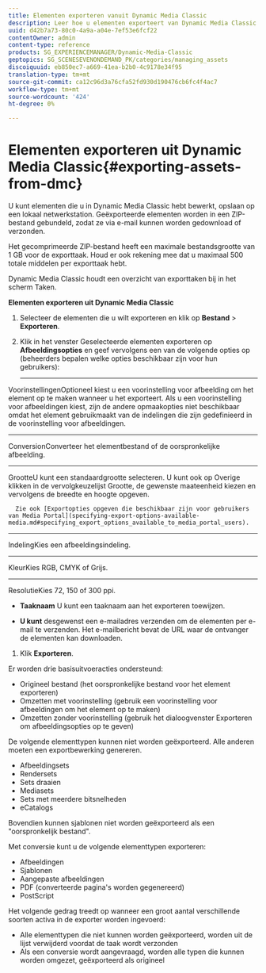 ```yaml
---
title: Elementen exporteren vanuit Dynamic Media Classic
description: Leer hoe u elementen exporteert van Dynamic Media Classic.
uuid: d42b7a73-80c0-4a9a-a04e-7ef53e6fcf22
contentOwner: admin
content-type: reference
products: SG_EXPERIENCEMANAGER/Dynamic-Media-Classic
geptopics: SG_SCENESEVENONDEMAND_PK/categories/managing_assets
discoiquuid: eb850ec7-a669-41ea-b2b0-4c9178e34f95
translation-type: tm+mt
source-git-commit: ca12c96d3a76cfa52fd930d190476cb6fc4f4ac7
workflow-type: tm+mt
source-wordcount: '424'
ht-degree: 0%

---
```



# Elementen exporteren uit Dynamic Media Classic{#exporting-assets-from-dmc}

U kunt elementen die u in Dynamic Media Classic hebt bewerkt, opslaan op een lokaal netwerkstation. Geëxporteerde elementen worden in een ZIP-bestand gebundeld, zodat ze via e-mail kunnen worden gedownload of verzonden.

Het gecomprimeerde ZIP-bestand heeft een maximale bestandsgrootte van 1 GB voor de exporttaak. Houd er ook rekening mee dat u maximaal 500 totale middelen per exporttaak hebt.

Dynamic Media Classic houdt een overzicht van exporttaken bij in het scherm Taken.

**Elementen exporteren uit Dynamic Media Classic**

1. Selecteer de elementen die u wilt exporteren en klik op **Bestand** > **Exporteren**.
1. Klik in het venster Geselecteerde elementen exporteren op **Afbeeldingsopties** en geef vervolgens een van de volgende opties op (beheerders bepalen welke opties beschikbaar zijn voor hun gebruikers):

   * ****
VoorinstellingenOptioneel kiest u een voorinstelling voor afbeelding om het element op te maken wanneer u het exporteert. Als u een voorinstelling voor afbeeldingen kiest, zijn de andere opmaakopties niet beschikbaar omdat het element gebruikmaakt van de indelingen die zijn gedefinieerd in de voorinstelling voor afbeeldingen.

   * ****
ConversionConverteer het elementbestand of de oorspronkelijke afbeelding.

   * ****
GrootteU kunt een standaardgrootte selecteren. U kunt ook op Overige klikken in de vervolgkeuzelijst Grootte, de gewenste maateenheid kiezen en vervolgens de breedte en hoogte opgeven.

      Zie ook [Exportopties opgeven die beschikbaar zijn voor gebruikers van Media Portal](specifying-export-options-available-media.md#specifying_export_options_available_to_media_portal_users).

   * ****
IndelingKies een afbeeldingsindeling.

   * ****
KleurKies RGB, CMYK of Grijs.

   * ****
ResolutieKies 72, 150 of 300 ppi.

   * **Taaknaam**
U kunt een taaknaam aan het exporteren toewijzen.

   * **U kunt**
desgewenst een e-mailadres verzenden om de elementen per e-mail te verzenden. Het e-mailbericht bevat de URL waar de ontvanger de elementen kan downloaden.

1. Klik **Exporteren**.

Er worden drie basisuitvoeracties ondersteund:

* Origineel bestand (het oorspronkelijke bestand voor het element exporteren)
* Omzetten met voorinstelling (gebruik een voorinstelling voor afbeeldingen om het element op te maken)
* Omzetten zonder voorinstelling (gebruik het dialoogvenster Exporteren om afbeeldingsopties op te geven)

De volgende elementtypen kunnen niet worden geëxporteerd. Alle anderen moeten een exportbewerking genereren.

* Afbeeldingsets
* Rendersets
* Sets draaien
* Mediasets
* Sets met meerdere bitsnelheden
* eCatalogs

Bovendien kunnen sjablonen niet worden geëxporteerd als een &quot;oorspronkelijk bestand&quot;.

Met conversie kunt u de volgende elementtypen exporteren:

* Afbeeldingen
* Sjablonen
* Aangepaste afbeeldingen
* PDF (converteerde pagina&#39;s worden gegenereerd)
* PostScript

Het volgende gedrag treedt op wanneer een groot aantal verschillende soorten activa in de exporter worden ingevoerd:

* Alle elementtypen die niet kunnen worden geëxporteerd, worden uit de lijst verwijderd voordat de taak wordt verzonden
* Als een conversie wordt aangevraagd, worden alle typen die kunnen worden omgezet, geëxporteerd als origineel

